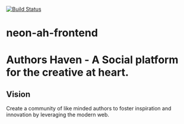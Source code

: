 [![Build Status](https://travis-ci.org/andela/neon-ah-frontend.svg?branch=dev)](https://travis-ci.org/andela/neon-ah-frontend)

# neon-ah-frontend

# Authors Haven - A Social platform for the creative at heart.

## Vision

Create a community of like minded authors to foster inspiration and innovation
by leveraging the modern web.
